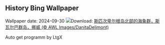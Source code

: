 ## History Bing Wallpaper
Wallpaper date: 2024-09-30
![](https://www.bing.com/th?id=OHR.WalrusNorway_ZH-CN5657804031_UHD.jpg&w=1000)Download: [斯匹次卑尔根岛北部的海象群，斯瓦尔巴群岛，挪威 (© AWL Images/DanitaDelimont)](https://www.bing.com/th?id=OHR.WalrusNorway_ZH-CN5657804031_UHD.jpg)

Auto get programm by LtgX
